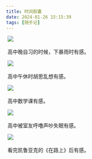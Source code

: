 ```yaml
---
title: 时间胶囊
date: 2024-01-26 15:15:39
tags: [随手记]
---
```


​	![](/images/timeCapsule/1.jpg)

​	高中晚自习的时候，下暴雨时有感。

​	![](/images/timeCapsule/2.jpg)

​	高中午休时胡思乱想有感。

​	![](/images/timeCapsule/3.jpg)

​	高中数学课有感。

​	![](/images/timeCapsule/4.jpg)

​	高中被室友呼噜声吵失眠有感。

​	![](/images/timeCapsule/5.jpg)

​	看完凯鲁亚克的《在路上》后有感。

